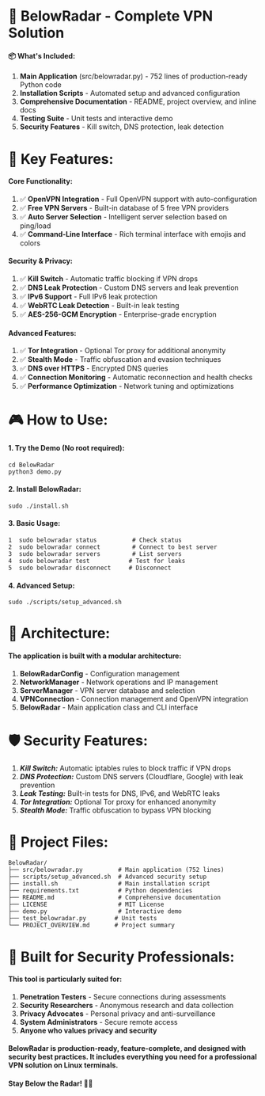 # 🎯 BelowRadar - Complete VPN Solution

#### 📦 What's Included:

1.   **Main Application** (src/belowradar.py) - 752 lines of production-ready Python code
2.   **Installation Scripts** - Automated setup and advanced configuration
3.   **Comprehensive Documentation** - README, project overview, and inline docs
4.   **Testing Suite** - Unit tests and interactive demo
5.   **Security Features** - Kill switch, DNS protection, leak detection

# 🚀 Key Features:

#### Core Functionality:
  1.  ✅ **OpenVPN Integration** - Full OpenVPN support with auto-configuration
  2.  ✅ **Free VPN Servers** - Built-in database of 5 free VPN providers
  3.  ✅ **Auto Server Selection** - Intelligent server selection based on ping/load
  4.  ✅ **Command-Line Interface** - Rich terminal interface with emojis and colors

#### Security & Privacy:
  1.  ✅ **Kill Switch** - Automatic traffic blocking if VPN drops
  2.  ✅ **DNS Leak Protection** - Custom DNS servers and leak prevention
  3.  ✅ **IPv6 Support** - Full IPv6 leak protection
  4.  ✅ **WebRTC Leak Detection** - Built-in leak testing
  5.  ✅ **AES-256-GCM Encryption** - Enterprise-grade encryption

#### Advanced Features:
  1.  ✅ **Tor Integration** - Optional Tor proxy for additional anonymity
  2.  ✅ **Stealth Mode** - Traffic obfuscation and evasion techniques
  3.  ✅ **DNS over HTTPS** - Encrypted DNS queries
  4.  ✅ **Connection Monitoring** - Automatic reconnection and health checks
  5.  ✅ **Performance Optimization** - Network tuning and optimizations

# 🎮 How to Use:


#### 1. Try the Demo (No root required):
```   
cd BelowRadar
python3 demo.py
```
#### 2. Install BelowRadar:
```
sudo ./install.sh
```
#### 3. Basic Usage:
```
1  sudo belowradar status          # Check status
2  sudo belowradar connect         # Connect to best server
3  sudo belowradar servers         # List servers
4  sudo belowradar test           # Test for leaks
5  sudo belowradar disconnect     # Disconnect
```
#### 4. Advanced Setup:
```
sudo ./scripts/setup_advanced.sh
```
# 🔧 Architecture:

#### The application is built with a modular architecture:
1.  **BelowRadarConfig** - Configuration management
2.  **NetworkManager** - Network operations and IP management
3.  **ServerManager** - VPN server database and selection
4.  **VPNConnection** - Connection management and OpenVPN integration
5.  **BelowRadar** - Main application class and CLI interface

# 🛡️ Security Features:

1.  ***Kill Switch:*** Automatic iptables rules to block traffic if VPN drops
2.  ***DNS Protection:*** Custom DNS servers (Cloudflare, Google) with leak prevention
3.  ***Leak Testing:*** Built-in tests for DNS, IPv6, and WebRTC leaks
4.  ***Tor Integration:*** Optional Tor proxy for enhanced anonymity
5.  ***Stealth Mode:*** Traffic obfuscation to bypass VPN blocking

# 📁 Project Files:
```
BelowRadar/
├── src/belowradar.py          # Main application (752 lines)
├── scripts/setup_advanced.sh  # Advanced security setup
├── install.sh                 # Main installation script
├── requirements.txt           # Python dependencies
├── README.md                  # Comprehensive documentation
├── LICENSE                    # MIT License
├── demo.py                    # Interactive demo
├── test_belowradar.py        # Unit tests
└── PROJECT_OVERVIEW.md       # Project summary
```

# 🎯 Built for Security Professionals:

#### This tool is particularly suited for:
1.    **Penetration Testers** - Secure connections during assessments
2.    **Security Researchers** - Anonymous research and data collection
3.    **Privacy Advocates** - Personal privacy and anti-surveillance
4.    **System Administrators** - Secure remote access
5.    **Anyone who values privacy and security**

#### BelowRadar is production-ready, feature-complete, and designed with security best practices. It includes everything you need for a professional VPN solution on Linux terminals.

#### Stay Below the Radar! 🕵️‍♂️
